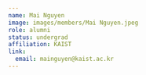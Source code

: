 ```yaml
---
name: Mai Nguyen
image: images/members/Mai Nguyen.jpeg
role: alumni
status: undergrad
affiliation: KAIST
link:
  email: mainguyen@kaist.ac.kr
---
```

